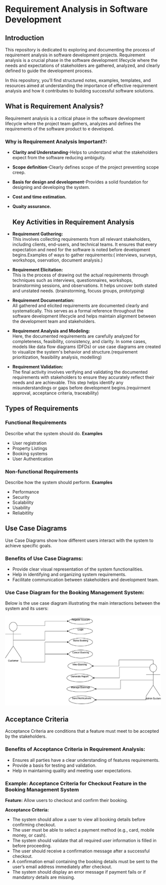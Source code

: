 # Requirement Analysis in Software Development

## Introduction

This repository is dedicated to exploring and documenting the process of requirement analysis in software development projects. Requirement analysis is a crucial phase in the software development lifecycle where the needs and expectations of stakeholders are gathered, analyzed, and clearly defined to guide the development process.

In this repository, you’ll find structured notes, examples, templates, and resources aimed at understanding the importance of effective requirement analysis and how it contributes to building successful software solutions.
## What is Requirement Analysis?
Requirement analysis is a critical phase in the software development lifecycle where the project team gathers, analyzes and defines the requirements of the software product to e developed.
### Why is Requirement Analysis Important?:
- **Clarity and Understanding**-Helps to understand what the stakeholders expect from the software reducing ambiguity.
- **Scope definition**-Clearly defines scope of the project preventing scope creep.
- **Basis for design and development**-Provides a solid foundation for designing and developing the system.
- **Cost and time estimation.**
- **Quaity assurance.**

  ## Key Activities in Requirement Analysis

- **Requirement Gathering:**  
  This involves collecting requirements from all relevant stakeholders, including clients, end-users, and technical teams. It ensures that every expectation and need for the software is noted before development begins.Examples of ways to gather requirements:( interviews, surveys, workshops, oservation, document analysis.)

- **Requirement Elicitation:**  
  This is the process of drawing out the actual requirements through techniques such as interviews, questionnaires, workshops, brainstorming sessions, and observations. It helps uncover both stated and unstated needs. (brainstorming, focuss groups, prototyping)

- **Requirement Documentation:**  
  All gathered and elicited requirements are documented clearly and systematically. This serves as a formal reference throughout the software development lifecycle and helps maintain alignment between the development team and stakeholders.

- **Requirement Analysis and Modeling:**  
  Here, the documented requirements are carefully analyzed for completeness, feasibility, consistency, and clarity. In some cases, models like data flow diagrams (DFDs) or use case diagrams are created to visualize the system's behavior and structure.(requirement prioritization, feasibility analysis, modelling)

- **Requirement Validation:**  
  The final activity involves verifying and validating the documented requirements with stakeholders to ensure they accurately reflect their needs and are achievable. This step helps identify any misunderstandings or gaps before development begins.(requirment approval, acceptance criteria, traceability)

## Types of Requirements
### Functional Requirements
Describe what the system should do.
**Examples**
- User registration
- Property Listings
- Booking systems
- User Authentication
### Non-functional Requirements
Describe how the system should perform.
 **Examples**
- Performance
- Security
- Scalability
- Usability
- Reliabitlity
## Use Case Diagrams
Use Case Diagrams show how different users interact with the system to achieve specific goals.
### Benefits of Use Case Diagrams:
- Provide clear visual representation of the system functionalities.
- Help in identifying and organizing system requirements.
- Facilitate communication between stakeholders and development team.
### Use Case Diagram for the Booking Management System:
Below is the use case diagram illustrating the main interactions between the system and its users:


![Use Case Diagram](alx-booking-uc.png)


## Acceptance Criteria
Acceptance Criteria are conditions that a feature must meet to be accepted by the stakeholders.

### Benefits of Acceptance Criteria in Requirement Analysis:
- Ensures all parties have a clear understanding of features requirements.
- Provide a basis for testing and validation.
- Help in maintaining quality and meeting user expectations.
### Example: Acceptance Criteria for **Checkout Feature** in the Booking Management System

**Feature:** Allow users to checkout and confirm their booking.

**Acceptance Criteria:**
- The system should allow a user to view all booking details before confirming checkout.
- The user must be able to select a payment method (e.g., card, mobile money, or cash).
- The system should validate that all required user information is filled in before proceeding.
- The user should receive a confirmation message after a successful checkout.
- A confirmation email containing the booking details must be sent to the user’s email address immediately after checkout.
- The system should display an error message if payment fails or if mandatory details are missing.



























